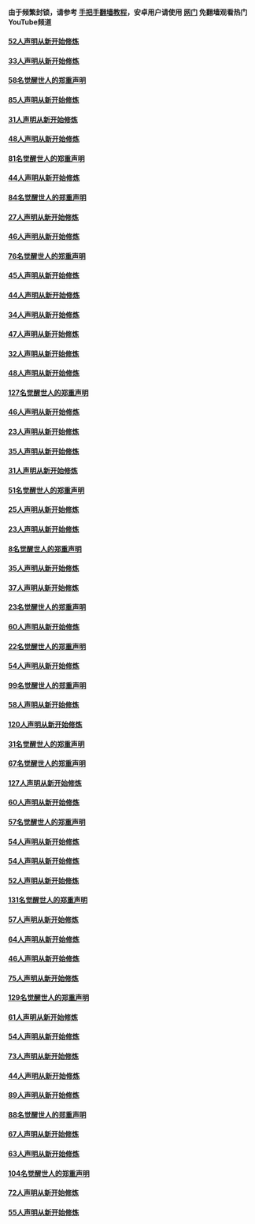 #### 由于频繁封锁，请参考 [手把手翻墙教程](https://github.com/gfw-breaker/guides/wiki/)，安卓用户请使用 [网门](https://github.com/gfw-breaker/nogfw/blob/master/dl.md?t=03150600) 免翻墙观看热门YouTube频道 

#### [52人声明从新开始修炼](../pages/91/421846.md?t=03150600) 

#### [33人声明从新开始修炼](../pages/91/421804.md?t=03150600) 

#### [58名觉醒世人的郑重声明](../pages/91/421845.md?t=03150600) 

#### [85人声明从新开始修炼](../pages/91/421769.md?t=03150600) 

#### [31人声明从新开始修炼](../pages/91/421763.md?t=03150600) 

#### [48人声明从新开始修炼](../pages/91/421605.md?t=03150600) 

#### [81名觉醒世人的郑重声明](../pages/91/421656.md?t=03150600) 

#### [44人声明从新开始修炼](../pages/91/421544.md?t=03150600) 

#### [84名觉醒世人的郑重声明](../pages/91/421543.md?t=03150600) 

#### [27人声明从新开始修炼](../pages/91/421465.md?t=03150600) 

#### [46人声明从新开始修炼](../pages/91/421454.md?t=03150600) 

#### [76名觉醒世人的郑重声明](../pages/91/421453.md?t=03150600) 

#### [45人声明从新开始修炼](../pages/91/421452.md?t=03150600) 

#### [44人声明从新开始修炼](../pages/91/421422.md?t=03150600) 

#### [34人声明从新开始修炼](../pages/91/421322.md?t=03150600) 

#### [47人声明从新开始修炼](../pages/91/421264.md?t=03150600) 

#### [32人声明从新开始修炼](../pages/91/421225.md?t=03150600) 

#### [48人声明从新开始修炼](../pages/91/421202.md?t=03150600) 

#### [127名觉醒世人的郑重声明](../pages/91/421224.md?t=03150600) 

#### [46人声明从新开始修炼](../pages/91/421203.md?t=03150600) 

#### [23人声明从新开始修炼](../pages/91/421138.md?t=03150600) 

#### [35人声明从新开始修炼](../pages/91/421122.md?t=03150600) 

#### [31人声明从新开始修炼](../pages/91/421081.md?t=03150600) 

#### [51名觉醒世人的郑重声明](../pages/91/421080.md?t=03150600) 

#### [25人声明从新开始修炼](../pages/91/421020.md?t=03150600) 

#### [23人声明从新开始修炼](../pages/91/420884.md?t=03150600) 

#### [8名觉醒世人的郑重声明](../pages/91/420883.md?t=03150600) 

#### [35人声明从新开始修炼](../pages/91/420809.md?t=03150600) 

#### [37人声明从新开始修炼](../pages/91/420766.md?t=03150600) 

#### [23名觉醒世人的郑重声明](../pages/91/420765.md?t=03150600) 

#### [60人声明从新开始修炼](../pages/91/420727.md?t=03150600) 

#### [22名觉醒世人的郑重声明](../pages/91/420726.md?t=03150600) 

#### [54人声明从新开始修炼](../pages/91/420529.md?t=03150600) 

#### [99名觉醒世人的郑重声明](../pages/91/420528.md?t=03150600) 

#### [58人声明从新开始修炼](../pages/91/420198.md?t=03150600) 

#### [120人声明从新开始修炼](../pages/91/420141.md?t=03150600) 

#### [31名觉醒世人的郑重声明](../pages/91/420197.md?t=03150600) 

#### [67名觉醒世人的郑重声明](../pages/91/420140.md?t=03150600) 

#### [127人声明从新开始修炼](../pages/91/420082.md?t=03150600) 

#### [60人声明从新开始修炼](../pages/91/420081.md?t=03150600) 

#### [57名觉醒世人的郑重声明](../pages/91/420080.md?t=03150600) 

#### [54人声明从新开始修炼](../pages/91/419533.md?t=03150600) 

#### [54人声明从新开始修炼](../pages/91/419532.md?t=03150600) 

#### [52人声明从新开始修炼](../pages/91/419531.md?t=03150600) 

#### [131名觉醒世人的郑重声明](../pages/91/419530.md?t=03150600) 

#### [57人声明从新开始修炼](../pages/91/419430.md?t=03150600) 

#### [64人声明从新开始修炼](../pages/91/419429.md?t=03150600) 

#### [46人声明从新开始修炼](../pages/91/419428.md?t=03150600) 

#### [75人声明从新开始修炼](../pages/91/419427.md?t=03150600) 

#### [129名觉醒世人的郑重声明](../pages/91/419426.md?t=03150600) 

#### [61人声明从新开始修炼](../pages/91/419198.md?t=03150600) 

#### [54人声明从新开始修炼](../pages/91/419197.md?t=03150600) 

#### [73人声明从新开始修炼](../pages/91/419196.md?t=03150600) 

#### [44人声明从新开始修炼](../pages/91/419075.md?t=03150600) 

#### [89人声明从新开始修炼](../pages/91/419074.md?t=03150600) 

#### [88名觉醒世人的郑重声明](../pages/91/419195.md?t=03150600) 

#### [67人声明从新开始修炼](../pages/91/419073.md?t=03150600) 

#### [63人声明从新开始修炼](../pages/91/419072.md?t=03150600) 

#### [104名觉醒世人的郑重声明](../pages/91/419071.md?t=03150600) 

#### [72人声明从新开始修炼](../pages/91/418902.md?t=03150600) 

#### [55人声明从新开始修炼](../pages/91/418901.md?t=03150600) 

